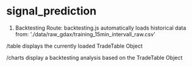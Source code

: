 # signal_prediction


1. Backtesting
Route: backtesting.js
    automatically loads historical data from: './data/raw_gdax/training_15min_intervall_raw.csv'

/table
    displays the currently loaded TradeTable Object

/charts
    display a backtesting analysis based on the TradeTable Object